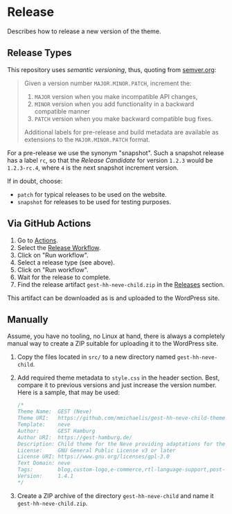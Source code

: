 # Release

Describes how to release a new version of the theme.

## Release Types

This repository uses _semantic versioning_, thus, quoting from [semver.org](https://semver.org):

> Given a version number `MAJOR.MINOR.PATCH`, increment the:
>
> 1. `MAJOR` version when you make incompatible API changes,
> 2. `MINOR` version when you add functionality in a backward compatible manner
> 3. `PATCH` version when you make backward compatible bug fixes.
>
> Additional labels for pre-release and build metadata are available as
> extensions to the `MAJOR.MINOR.PATCH` format.

For a pre-release we use the synonym "snapshot". Such a snapshot release
has a label `rc`, so that the _Release Candidate_ for version `1.2.3` would be
`1.2.3-rc.4`, where `4` is the next snapshot increment version.

If in doubt, choose:

* `patch` for typical releases to be used on the website.
* `snapshot` for releases to be used for testing purposes.

## Via GitHub Actions

1. Go to [Actions](https://github.com/mmichaelis/gest-hh-neve-child-theme/actions).
2. Select the [Release Workflow](https://github.com/mmichaelis/gest-hh-neve-child-theme/actions/workflows/release.yml).
3. Click on "Run workflow".
4. Select a release type (see above).
5. Click on "Run workflow".
6. Wait for the release to complete.
7. Find the release artifact `gest-hh-neve-child.zip` in the
   [Releases](https://github.com/mmichaelis/gest-hh-neve-child-theme/releases)
   section.

This artifact can be downloaded as is and uploaded to the WordPress site.

## Manually

Assume, you have no tooling, no Linux at hand, there is always a completely
manual way to create a ZIP suitable for uploading it to the WordPress site.

1. Copy the files located in `src/` to a new directory named
   `gest-hh-neve-child`.

2. Add required theme metadata to `style.css` in the header section. Best,
   compare it to previous versions and just increase the version number.
   Here is a sample, that may be used:

   ```css
   /*
   Theme Name:  GEST (Neve)
   Theme URI:   https://github.com/mmichaelis/gest-hh-neve-child-theme
   Template:    neve
   Author:      GEST Hamburg
   Author URI:  https://gest-hamburg.de/
   Description: Child theme for the Neve providing adaptations for the website gest-hamburg.de.
   License:     GNU General Public License v3 or later
   License URI: https://www.gnu.org/licenses/gpl-3.0
   Text Domain: neve
   Tags:        blog,custom-logo,e-commerce,rtl-language-support,post-formats,grid-layout,one-column,two-columns,custom-background,custom-colors,custom-header,custom-menu,featured-image-header,featured-images,flexible-header,full-width-template,sticky-post,theme-options,threaded-comments,translation-ready,accessibility-ready,hide-blocks,block-styles
   Version:     1.4.1
   */
   ```

3. Create a ZIP archive of the directory `gest-hh-neve-child` and name it
   `gest-hh-neve-child.zip`.
